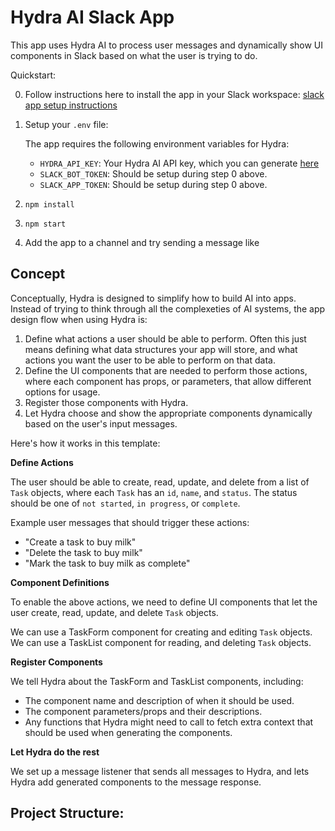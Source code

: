 # Hydra AI  Slack App

This app uses Hydra AI to process user messages and dynamically show UI components in Slack based on what the user is trying to do.

Quickstart:

0. Follow instructions here to install the app in your Slack workspace: [slack app setup instructions](https://github.com/slack-samples/bolt-ts-starter-template?tab=readme-ov-file#create-a-slack-app)
1. Setup your `.env` file:

   The app requires the following environment variables for Hydra:

   - `HYDRA_API_KEY`: Your Hydra AI API key, which you can generate [here](https://usehydra.ai/dashboard)
   - `SLACK_BOT_TOKEN`: Should be setup during step 0 above.
   - `SLACK_APP_TOKEN`: Should be setup during step 0 above.

1. `npm install`
2. `npm start`
3. Add the app to a channel and try sending a message like 

## Concept

Conceptually, Hydra is designed to simplify how to build AI into apps. Instead of trying to think through all the complexeties of AI systems, the app design flow when using Hydra is:

1. Define what actions a user should be able to perform. Often this just means defining what data structures your app will store, and what actions you want the user to be able to perform on that data.
2. Define the UI components that are needed to perform those actions, where each component has props, or parameters, that allow different options for usage.
3. Register those components with Hydra.
4. Let Hydra choose and show the appropriate components dynamically based on the user's input messages.

 Here's how it works in this template:

**Define Actions**

The user should be able to create, read, update, and delete from a list of `Task` objects, where each `Task` has an `id`, `name`, and `status`. The status should be one of `not started`, `in progress`, or `complete`.

Example user messages that should trigger these actions:

- "Create a task to buy milk"
- "Delete the task to buy milk"
- "Mark the task to buy milk as complete"

**Component Definitions**

To enable the above actions, we need to define UI components that let the user create, read, update, and delete `Task` objects.

We can use a TaskForm component for creating and editing `Task` objects. We can use a TaskList component for reading, and deleting `Task` objects.

**Register Components**

We tell Hydra about the TaskForm and TaskList components, including:

- The component name and description of when it should be used.
- The component parameters/props and their descriptions.
- Any functions that Hydra might need to call to fetch extra context that should be used when generating the components.

**Let Hydra do the rest**

We set up a message listener that sends all messages to Hydra, and lets Hydra add generated components to the message response.

## Project Structure:

